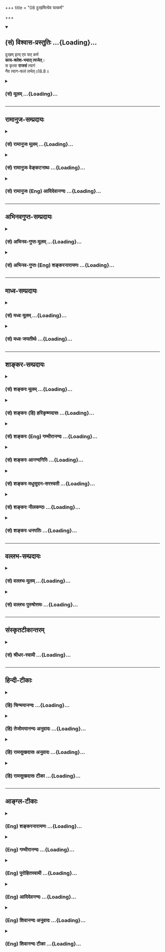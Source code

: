 +++
title = "08 दुःखमित्येव यत्कर्म"

+++
<div class="js_include" newlevelforh1="2" title="(सं) विश्वास-प्रस्तुतिः" unfilled url="/purANam_vaiShNavam/mahAbhAratam/06-bhIShma-parva/03-bhagavad-gItA-parva/saMskRtam/vishvAsa-prastutiH/18_moxa-saMnyAsa-yogaH/08_duHkhamityeva_yat.md">
<details open><summary><h2>(सं) विश्वास-प्रस्तुतिः ...{Loading}...</h2></summary>

दुःखम् इत्य् एव यत् कर्म  
**काय-क्लेश-भयात् त्यजेत्**।  
स कृत्वा **राजसं** त्यागं  
नैव त्याग-फलं लभेत्॥18.8॥
</details>
</div>
<div class="js_include collapsed" newlevelforh1="3" title="(सं) मूलम्" unfilled url="/purANam_vaiShNavam/mahAbhAratam/06-bhIShma-parva/03-bhagavad-gItA-parva/saMskRtam/mUlam/18_moxa-saMnyAsa-yogaH/08_duHkhamityeva_yat.md">
<details><summary><h3>(सं) मूलम् ...{Loading}...</h3></summary>

दुःखमित्येव यत्कर्म कायक्लेशभयात्त्यजेत्।  
स कृत्वा राजसं त्यागं नैव त्यागफलं लभेत्।।18.8।।
</details>
</div>


_________________
## रामानुज-सम्प्रदायः
<div class="js_include collapsed" newlevelforh1="3" title="(सं) रामानुजः मूलम्" unfilled url="/purANam_vaiShNavam/mahAbhAratam/06-bhIShma-parva/03-bhagavad-gItA-parva/saMskRtam/rAmAnujaH/mUlam/18_moxa-saMnyAsa-yogaH/08_duHkhamityeva_yat.md">
<details><summary><h3>(सं) रामानुजः मूलम् ...{Loading}...</h3></summary>

।।18.8।। यद्यपि परम्परया मोक्षसाधनभूतं **कर्म** तथापि
दुःखात्मकद्रव्यार्जनसाध्यत्वात् बह्वायासरूपतया **कायक्लेश**करत्वात् च
मनसः अवसादकरम् इति तद्भीत्या योगनिष्पत्तये ज्ञानाभ्यास एव यतनीय इति यो
महायज्ञाद्याश्रमकर्म परि**त्यजेत् स राजसं** रजोमूलं **त्यागं कृत्वा**
तद् अयथा अवस्थितशास्त्रार्थरूपम् इति ज्ञानोत्पत्तिरूपं **त्यागफलं न
लभेत्।**अयथावत्प्रजानाति बुद्धिः सा पार्थ राजसी।। (गीता 18।31) इति हि
वक्ष्यते। न हि कर्म दृष्टद्वारेण मनःप्रसादहेतुः। अपि तु
भगवत्प्रसादद्वारेण।

</details>
</div>
<div class="js_include collapsed" newlevelforh1="3" title="(सं) रामानुजः वेङ्कटनाथः" unfilled url="/purANam_vaiShNavam/mahAbhAratam/06-bhIShma-parva/03-bhagavad-gItA-parva/saMskRtam/rAmAnujaH/venkaTanAthaH/18_moxa-saMnyAsa-yogaH/08_duHkhamityeva_yat.md">
<details><summary><h3>(सं) रामानुजः वेङ्कटनाथः ...{Loading}...</h3></summary>

  
  
।।18.8।। तदेवमन्तरङ्गतया
स्वरूपशब्दव्यपदेश्यस्वरूपनिरूपकधर्मप्राणप्रदधर्मवैपरीत्याभावेऽपि
निरूपितस्वरूपविशेषकधर्मवैपरीत्येन राजसीं बुद्धिं वक्ष्यमाणामनुस्मरन्
राजसत्यागं विवृणोति -- यद्यपीत्यादिना। दुःखमित्येव
इत्यवधारणात्कायक्लेशभयात् इति चोक्तेरधर्मत्वमोहोऽत्र नास्तीति
फलितम्। अर्थानामार्जने दुःखम् \[म.भा.3।2।44\] इत्याद्यनुसारेणाऽऽह --
दुःखात्मकेति। मनसोऽवसादकरमिति -- अनवसादो हि विवेकादिसाधनसप्तके गणित इति
भावः। अन्तरङ्गबहिरङ्गविरोधे बहिरङ्गत्यागो युक्त इत्यभिप्रायेणाऽऽह --
ज्ञानाभ्यास एवेति। यथोक्तान्यपि कर्माणि परिहास्य द्विजोत्तम। आत्मज्ञाने
शमे च स्याद्वेदाभ्यासे च यत्नवान् इत्यनुवादवाक्यान्यस्य मूलम्। स कृत्वा
राजसं त्यागम् इत्यनुवादविवक्षितमाह -- अयथावस्थितेति।
वक्ष्यमाणसात्त्विकत्यागफलमिह त्यागफलशब्देन विवक्षितम्;
मुमुक्षुप्रकरणत्वात्कर्मत्यागे तत्साध्यस्वर्गादिफलस्य
प्रसङ्गाभावाच्चेत्यभिप्रायेणाऽऽह -- ज्ञानोत्पत्तिरूपमिति।
दुःखात्मकत्वादिप्रयुक्तमनोवसादशङ्कां परिहरति -- नहीति। फलसम्बिभत्सया हि
इत्याद्युक्तक्रमेण कर्मभिः प्रसादितो भगवान्मनसो़ऽनवसादमेव
करोतीत्यर्थः।  
  

</details>
</div>
<div class="js_include collapsed" newlevelforh1="3" title="(सं) रामानुजः (Eng) आदिदेवानन्दः" unfilled url="/purANam_vaiShNavam/mahAbhAratam/06-bhIShma-parva/03-bhagavad-gItA-parva/saMskRtam/rAmAnujaH/english/AdidevAnandaH/18_moxa-saMnyAsa-yogaH/08_duHkhamityeva_yat.md">
<details><summary><h3>(सं) रामानुजः (Eng) आदिदेवानन्दः ...{Loading}...</h3></summary>

18.8 Although actions constitute the indirect menas for release, yet
they produce mental depression, since they can be done only by
collecting materials involving painful effort and since they cause
bodily strain on account of their reiring strenuous exertion. If, on
account of such fear, one decides that the practice of knowledge alone
should be tried for perfection in Yoga, and abandons actions like the
great sacrifices applicable to one's station in life, he practises
renunciation rooted in Rajas. Since that is not the meaning of the
Sastras, one cannot win the fruit of renunciation in the form of the
rise of knowledge. So it will be shown further one: 'That reason by
which one erroneously knows, O Arjuna, is Rajasika' (18.31). In fact,
actions do not directly cause purity of the mind but indirectly by
winning the grace of God.

</details>
</div>


_________________
## अभिनवगुप्त-सम्प्रदायः
<div class="js_include collapsed" newlevelforh1="3" title="(सं) अभिनव-गुप्तः मूलम्" unfilled url="/purANam_vaiShNavam/mahAbhAratam/06-bhIShma-parva/03-bhagavad-gItA-parva/saMskRtam/abhinava-guptaH/mUlam/18_moxa-saMnyAsa-yogaH/08_duHkhamityeva_yat.md">
<details><summary><h3>(सं) अभिनव-गुप्तः मूलम् ...{Loading}...</h3></summary>

।।18.4 -- 18.11।। तदत्रैव विशेषनिर्णयाय मतान्युपन्यस्यति -- त्याज्यमिति।
दोषवत् हिंसादिमत्त्वात् +++(S हिंसादित्त्वात ;N हिंसादिसत्त्वात् )+++
पापयुक्तम्। तत् कर्म,+++(S;;N substitutes फलं for कर्म )+++ त्याज्यम्; न
सर्वं शुभफलम् इति केचित् त्यागे विशेषं मन्यन्ते साङ्ख्यगृह्या इव। अन्ये
तु मीमांसककञ्चुकानुप्रविष्टाः +++(K मीमांसाकंचुक -- )+++ -- क्रत्वर्थोऽहि
शास्त्रादवगम्यते +++(S. IV; i; 2 )+++ इति। तथातस्माद्या वैदिकी हिंसा -- +++(SV.
I; i; 2; verse 23 )+++इत्यादिनयेन इतिकर्तव्यतांशभागिनी हिंसा +++(S;;N omit
हिंसा )+++ हिंसैव न भवति। न हिंस्यात् इति सामान्यशास्त्रस्य तत्र बाधनात्
श्येनाद्येव तु ( श्येन द्येव न तु ) हिंसा। फलांशे भावनायाश्च
प्रत्ययोऽनुविधायकः +++(SV; I; i; 2; verse 222 )+++ इति। अ \[ तोऽ \] न्यान्
हिंसादियोगिनोऽपि न त्यजेत्। शास्त्रैकशरणकार्याकार्यविभागाः पण्डिता इति
मन्यन्ते।।3।। निश्चयमित्यादि अभिधीयते इत्यन्तम्। तत्र त्वयं निश्चयः --
प्राग्लक्षितगुणस्वरूपवैचित्र्यात् त्यागस्यैव सत्त्वरजस्तमोमय्या
चित्तवृत्त्या क्रियमाणस्य तद्विशिष्टस्वभावावभासित \[ त्वात् \]
वस्तुस्थित्या त्यागो नाम परब्रह्मविदां +++(; N परमब्रह्म -- )+++
सिद्ध्यसिद्ध्यादिषु समतया रागद्वेषपरिहारेण फलप्रेप्साविरहेण (
फलप्रेक्षा) कर्मणां निर्वर्त्तनम्। अत एव आह -- राजसं तामसं च त्यागं
कृत्वा न कश्चित् ( न किंचित् ) \[ त्याग \] फलसंबन्धः; इति। सात्त्विकस्य
तु त्यागात् ( त्यागस्य )। शास्त्रार्थपालनात्मकं फलम्।
त्यक्तगुणग्रामग्रहस्य पुनर्मुनेः सत्यतः त्यागवाचो युक्तिरुपपत्तिमती।

</details>
</div>
<div class="js_include collapsed" newlevelforh1="3" title="(सं) अभिनव-गुप्तः (Eng) शङ्करनारायणः" unfilled url="/purANam_vaiShNavam/mahAbhAratam/06-bhIShma-parva/03-bhagavad-gItA-parva/saMskRtam/abhinava-guptaH/english/shankaranArAyaNaH/18_moxa-saMnyAsa-yogaH/08_duHkhamityeva_yat.md">
<details><summary><h3>(सं) अभिनव-गुप्तः (Eng) शङ्करनारायणः ...{Loading}...</h3></summary>

18.8 See Comment under 18.11

</details>
</div>


_________________
## माध्व-सम्प्रदायः
<div class="js_include collapsed" newlevelforh1="3" title="(सं) मध्वः मूलम्" unfilled url="/purANam_vaiShNavam/mahAbhAratam/06-bhIShma-parva/03-bhagavad-gItA-parva/saMskRtam/madhvaH/mUlam/18_moxa-saMnyAsa-yogaH/08_duHkhamityeva_yat.md">
<details><summary><h3>(सं) मध्वः मूलम् ...{Loading}...</h3></summary>

।।18.8।। Sri Madhvacharya did not comment on this sloka.,

</details>
</div>
<div class="js_include collapsed" newlevelforh1="3" title="(सं) मध्वः जयतीर्थः" unfilled url="/purANam_vaiShNavam/mahAbhAratam/06-bhIShma-parva/03-bhagavad-gItA-parva/saMskRtam/madhvaH/jayatIrthaH/18_moxa-saMnyAsa-yogaH/08_duHkhamityeva_yat.md">
<details><summary><h3>(सं) मध्वः जयतीर्थः ...{Loading}...</h3></summary>

।।18.8।। Sri Jayatirtha did not comment on this sloka.  
  

</details>
</div>


_________________
## शाङ्कर-सम्प्रदायः
<div class="js_include collapsed" newlevelforh1="3" title="(सं) शङ्करः मूलम्" unfilled url="/purANam_vaiShNavam/mahAbhAratam/06-bhIShma-parva/03-bhagavad-gItA-parva/saMskRtam/shankaraH/mUlam/18_moxa-saMnyAsa-yogaH/08_duHkhamityeva_yat.md">
<details><summary><h3>(सं) शङ्करः मूलम् ...{Loading}...</h3></summary>

।।18.8।। --,**दुःखम् इति एव यत् कर्म कायक्लेशभयात्** शरीरदुःखभयात्
**त्यजेत्; सः कृत्वा राजसं** रजोनिर्वर्त्यं **त्यागं** नैव **त्यागफलं**
ज्ञानपूर्वकस्य सर्वकर्मत्यागस्य फलं मोक्षाख्यं न **लभेत्** नैव लभेत।। कः
पुनः सात्त्विकः त्यागः इति; आह --,

</details>
</div>
<div class="js_include collapsed" newlevelforh1="3" title="(सं) शङ्करः (हि) हरिकृष्णदासः" unfilled url="/purANam_vaiShNavam/mahAbhAratam/06-bhIShma-parva/03-bhagavad-gItA-parva/saMskRtam/shankaraH/hindI/harikRShNadAsaH/18_moxa-saMnyAsa-yogaH/08_duHkhamityeva_yat.md">
<details><summary><h3>(सं) शङ्करः (हि) हरिकृष्णदासः ...{Loading}...</h3></summary>

।।18.8।। तथा --, समस्त कर्म दुःखरूप हैं; ऐसा मानकर जो कोई शारीरिक क्लेशके
भयसे कर्मोंको छोड़ बैठता है; वह,( ऐसा ) राजस त्याग करके; त्यागका फल
अर्थात् ज्ञानपूर्वक किये हुए सर्वकर्मसंन्यासका मोक्षरूप फल; नहीं पाता।

</details>
</div>
<div class="js_include collapsed" newlevelforh1="3" title="(सं) शङ्करः (Eng) गम्भीरानन्दः" unfilled url="/purANam_vaiShNavam/mahAbhAratam/06-bhIShma-parva/03-bhagavad-gItA-parva/saMskRtam/shankaraH/english/gambhIrAnandaH/18_moxa-saMnyAsa-yogaH/08_duHkhamityeva_yat.md">
<details><summary><h3>(सं) शङ्करः (Eng) गम्भीरानन्दः ...{Loading}...</h3></summary>

18.8 Yat, whatever; karma, action; tyajet, one may relinish, eva,
merely; iti, as being; kuhkham, painful; \[As being impossible to
accomplish.\] kaya-klesa-bhayat, from fear of physical suffering, out of
fear of bodily pain; sah, he; krtva, having resorted; tyagam, to
renunciation; rajasam, based on rajas, arising from rajas; will eva,
surely; na labhet (shuld rather be labhate), not acire; tyaga-phalam,
fruits of renunciation, the result called Liberation, which follows from
renunciation of all actions as a conseence of Illumination. Which,
again, is the renunciation based on sattva;

</details>
</div>
<div class="js_include collapsed" newlevelforh1="3" title="(सं) शङ्करः आनन्दगिरिः" unfilled url="/purANam_vaiShNavam/mahAbhAratam/06-bhIShma-parva/03-bhagavad-gItA-parva/saMskRtam/shankaraH/AnandagiriH/18_moxa-saMnyAsa-yogaH/08_duHkhamityeva_yat.md">
<details><summary><h3>(सं) शङ्करः आनन्दगिरिः ...{Loading}...</h3></summary>

।।18.8।। इतश्च नित्यकर्मत्यागो नाज्ञस्य संभवतीत्याह -- **किञ्चेति।** ननु
मोहं विनैव दुःखात्मकं कर्म कायक्लेशभयात्त्यजति। करणानि हि कार्यं जनयन्ति
श्राम्यन्ति च; तथाच न तत्त्यागस्तामसो युक्तस्तत्राह
--,**दुःखमित्येवेति।** यत्कर्म दुःखात्मकमशक्यसाध्यमित्येवालोच्य ततो
निवर्तते देहस्येन्द्रियाणां च क्लेशात्मनो भयात्त्यजति स तत्त्यक्त्वा
रजोनिमित्तं त्यागं कृत्वापि न तत्फलं मोक्षं लभते; किंतु कृतेनैव राजसेन
त्यागेन तदनुरूपं नरकं प्रतिपद्यत इत्याह -- **दुःखमित्येवेत्यादिना।**

</details>
</div>
<div class="js_include collapsed" newlevelforh1="3" title="(सं) शङ्करः मधुसूदन-सरस्वती" unfilled url="/purANam_vaiShNavam/mahAbhAratam/06-bhIShma-parva/03-bhagavad-gItA-parva/saMskRtam/shankaraH/madhusUdana-sarasvatI/18_moxa-saMnyAsa-yogaH/08_duHkhamityeva_yat.md">
<details><summary><h3>(सं) शङ्करः मधुसूदन-सरस्वती ...{Loading}...</h3></summary>

।।18.8।। दुःखमिति। पूर्वोक्तमोहाभावेऽप्यनुपजातान्तःकरणशुद्धितया
कर्माधिकृतोऽपि दुःखमेवेदमिति मत्वा कायक्लेशभयान्नित्यं कर्म त्यजेदिति
यत् स त्यागो राजसः। दुःखं हि रजोऽतः स मोहरहितोऽपि राजसः पुरुषस्तादृशं
राजसं त्यागं कृत्वा नैव त्यागफलं सात्त्विकत्यागस्य फलं ज्ञाननिष्ठालक्षणं
नैव लभेन्न लभेत।

</details>
</div>
<div class="js_include collapsed" newlevelforh1="3" title="(सं) शङ्करः नीलकण्ठः" unfilled url="/purANam_vaiShNavam/mahAbhAratam/06-bhIShma-parva/03-bhagavad-gItA-parva/saMskRtam/shankaraH/nIlakaNThaH/18_moxa-saMnyAsa-yogaH/08_duHkhamityeva_yat.md">
<details><summary><h3>(सं) शङ्करः नीलकण्ठः ...{Loading}...</h3></summary>

।।18.8।। एवं तामसं त्यागमुक्त्वा राजसं त्यागमाह -- **दुःखमिति।** यः
दुःखरूपमेवेदं कर्मेति मत्वा कालक्लेशभयात् यत्त्यजेत् स पुमान् तस्मादेव
हेतोः राजसं रजोगुणनिर्वृत्तं त्यागं कृत्वा त्यागफलं चित्तशुद्धिद्वारा
मोक्षं नैव लभेत् लभेत।

</details>
</div>
<div class="js_include collapsed" newlevelforh1="3" title="(सं) शङ्करः धनपतिः" unfilled url="/purANam_vaiShNavam/mahAbhAratam/06-bhIShma-parva/03-bhagavad-gItA-parva/saMskRtam/shankaraH/dhanapatiH/18_moxa-saMnyAsa-yogaH/08_duHkhamityeva_yat.md">
<details><summary><h3>(सं) शङ्करः धनपतिः ...{Loading}...</h3></summary>

।।18.8।। एवं तामसत्यागप्रकारमुक्त्वा राजसं तमाह -- दुःखमिति। मोहाभावेऽपि
दुःखमेवेति मत्वा यत्कर्म कायक्लेशभयाच्छरीरदुःखभयात्त्यजेत्। यदित्यव्ययं
वा। यस्त्यजेदित्यर्थः। स राजसं रजोनिर्वत्तं त्यागं कृत्वा ज्ञानपूर्वकस्य
सर्वकर्मत्यागस्य फलं मोक्षाख्यं नैव लभेत्। एवकारेणैतादृशत्यागवता
मोक्षाशापि न कर्तव्येति सूचयति।

</details>
</div>


_________________
## वल्लभ-सम्प्रदायः
<div class="js_include collapsed" newlevelforh1="3" title="(सं) वल्लभः मूलम्" unfilled url="/purANam_vaiShNavam/mahAbhAratam/06-bhIShma-parva/03-bhagavad-gItA-parva/saMskRtam/vallabhaH/mUlam/18_moxa-saMnyAsa-yogaH/08_duHkhamityeva_yat.md">
<details><summary><h3>(सं) वल्लभः मूलम् ...{Loading}...</h3></summary>

।।18.8।। प्रसङ्गादेव राजसमप्याह -- दुःखमिति। नियतस्यैव यस्य परम्परया
मोक्षसाधनभूतस्यापि दुःखात्मकद्रव्यार्जनसाध्ययज्ञात्मकतया बह्वायासरूपतया
च त्यागो राजसः रजोहेतुकत्वाद्राजसं त्यागं कृत्वा तत्फलं
ज्ञाननिष्ठालक्षणं न लभेत सत्त्वसञ्जातत्वाज्ज्ञानस्येत्यर्थः।

</details>
</div>
<div class="js_include collapsed" newlevelforh1="3" title="(सं) वल्लभः पुरुषोत्तमः" unfilled url="/purANam_vaiShNavam/mahAbhAratam/06-bhIShma-parva/03-bhagavad-gItA-parva/saMskRtam/vallabhaH/puruShottamaH/18_moxa-saMnyAsa-yogaH/08_duHkhamityeva_yat.md">
<details><summary><h3>(सं) वल्लभः पुरुषोत्तमः ...{Loading}...</h3></summary>

  
  
।।18.8।। राजसमाह -- दुःखमित्येवेति। त्यागो भगवदासक्त्या भगवदर्थक
इत्यज्ञात्वा दुःखमित्येव लौकिकराजससुखप्रतिबन्धकं ज्ञात्वा कायक्लेशभयात्
आयाससाध्यभयेन यत्कर्म यस्त्यजेत्; स राजसं त्यागं कृत्वा त्यागफलं
मत्प्रसादादिरूपं न लभेदेव; न प्राप्नोत्येवेत्यर्थः।  
  

</details>
</div>


_________________
## संस्कृतटीकान्तरम्
<div class="js_include collapsed" newlevelforh1="3" title="(सं) श्रीधर-स्वामी" unfilled url="/purANam_vaiShNavam/mahAbhAratam/06-bhIShma-parva/03-bhagavad-gItA-parva/saMskRtam/shrIdhara-svAmI/18_moxa-saMnyAsa-yogaH/08_duHkhamityeva_yat.md">
<details><summary><h3>(सं) श्रीधर-स्वामी ...{Loading}...</h3></summary>

।।18.8।। राजसं त्यागमाह **-- दुःखमिति।** अकर्त्रात्मबोधं विना केवलं
दुःखमित्येवं ज्ञात्वा शरीरायासभयान्नित्यं कर्म त्यजेदिति
यत्तादृशस्त्यागो राजसः; दुःखस्य राजसत्वात्। अतस्तं राजसं त्यागं कृत्वा
राजसः पुरुषस्त्यागस्य फलं ज्ञाननिष्ठालक्षणं नैव लभत इत्यर्थः।

</details>
</div>


_________________
## हिन्दी-टीकाः
<div class="js_include collapsed" newlevelforh1="3" title="(हि) चिन्मयानन्दः" unfilled url="/purANam_vaiShNavam/mahAbhAratam/06-bhIShma-parva/03-bhagavad-gItA-parva/hindI/chinmayAnandaH/18_moxa-saMnyAsa-yogaH/08_duHkhamityeva_yat.md">
<details><summary><h3>(हि) चिन्मयानन्दः ...{Loading}...</h3></summary>

।।18.8।। यदि कोई व्यक्ति अपने कर्तव्य कर्म को दुखदायक समझकर कायाक्लेश के
भय से त्याग दे; तो उसका त्याग राजस कहा जायेगा। इसका अभिप्राय यह है कि
यदि कर्तव्य कर्म दुखदायक और थकाने वाले न हों; तो रजोगुणी पुरुष उन्हें
करने में तत्पर रहेगा; परन्तु कर्मशील पुरुष होकर जो अपनी व्यक्तिगत
सुखसुविधाओं का त्याग नहीं कर सकता; उसे श्रेष्ठ और साहसी पुरुष कदापि नहीं
कहा जा सकता। ऐसे कर्मों का कोई विशेष पुरस्कार नहीं मिलता। भगवान् तो कहते
हैं; वह अपने त्याग का कोई फल प्राप्त नहीं करता है। वस्तुत अपने कर्तव्यों
का पालन ही महानतम त्याग है; और विशेषत तब वह और भी अधिक श्रेष्ठ बन जाता
है; जब मनुष्य को अपनी शारीरिक सुख सुविधाओं का भी त्याग करना पड़ता है।
स्वयं अर्जुन भी युद्ध करने में संकोच करके अपने कर्तव्य से विमुख हो रहा
था। इस प्रकार; उसका त्याग राजस श्रेणी का ही कहा जा सकता था। वास्तविक
त्याग हमें सदैव आत्माभिव्यक्ति के विशालतर क्षेत्र में पहुँचाता है; जहाँ
हम श्रेष्ठतर दिव्य आनन्द का अनुभव कर सकते हैं। त्याग के द्वारा ही एक कली
खिलकर फूल बन जाती है; और वह फूल अपनी कोमल पंखुड़ियों और मनमोहक सुगन्ध का
त्याग कर ही फल के सम्पन्न पद को प्राप्त होता हैं।

</details>
</div>
<div class="js_include collapsed" newlevelforh1="3" title="(हि) तेजोमयानन्दः अनुवादः" unfilled url="/purANam_vaiShNavam/mahAbhAratam/06-bhIShma-parva/03-bhagavad-gItA-parva/hindI/tejomayAnandaH/anuvAdaH/18_moxa-saMnyAsa-yogaH/08_duHkhamityeva_yat.md">
<details><summary><h3>(हि) तेजोमयानन्दः अनुवादः ...{Loading}...</h3></summary>

।।18.8।। जो मनुष्य, कर्म को दुःख समझकर शारीरिक कष्ट के भय से त्याग देता
है, वह पुरुष उस राजसिक त्याग को करके कदापि त्याग के फल को प्राप्त नहीं
होता है।।

</details>
</div>
<div class="js_include collapsed" newlevelforh1="3" title="(हि) रामसुखदासः अनुवादः" unfilled url="/purANam_vaiShNavam/mahAbhAratam/06-bhIShma-parva/03-bhagavad-gItA-parva/hindI/rAmasukhadAsaH/anuvAdaH/18_moxa-saMnyAsa-yogaH/08_duHkhamityeva_yat.md">
<details><summary><h3>(हि) रामसुखदासः अनुवादः ...{Loading}...</h3></summary>

।।18.8।। जो कुछ कर्म है, वह दुःखरूप ही है -- ऐसा समझकर कोई शारीरिक
क्लेशके भयसे उसका त्याग कर दे, तो वह राजस त्याग करके भी त्यागके फलको
नहीं पाता।

</details>
</div>
<div class="js_include collapsed" newlevelforh1="3" title="(हि) रामसुखदासः टीका" unfilled url="/purANam_vaiShNavam/mahAbhAratam/06-bhIShma-parva/03-bhagavad-gItA-parva/hindI/rAmasukhadAsaH/TIkA/18_moxa-saMnyAsa-yogaH/08_duHkhamityeva_yat.md">
<details><summary><h3>(हि) रामसुखदासः टीका ...{Loading}...</h3></summary>

।।18.8।।***व्याख्या --***  **दुःखमित्येव यत्कर्म --** यज्ञ; दान आदि
शास्त्रीय नियत कर्मोंको करनेमें केवल दुःख ही भोगना पड़ता है; और उनमें है
ही क्या क्योंकि उन कर्मोंको करनेके लिये अनेक नियमोंमें बँधना पड़ता है और
खर्चा भी करना पड़ता है -- इस प्रकार राजस पुरुषको उन कर्मोंमें केवल
दुःखहीदुःख दीखता है। दुःख दीखनेका कारण यह है कि उनका परलोकपर;
शास्त्रोंपर; शास्त्रविहित कर्मोंपर और उन कर्मोंके परिणामपर
श्रद्धाविश्वास नहीं होता। ,**कायक्लेशभयात्त्यजेत् --** राजस मनुष्यको
शास्त्रमर्यादा और लोकमर्यादाके अनुसार चलनेसे शरीरमें क्लेश अर्थात्
परिश्रमका अनुभव होता है **(टिप्पणी प₀ 876)**। राजस मनुष्यको अपने वर्ण;
आश्रम आदिके धर्मका पालन करनेमें और मातापिता; गुरु; मालिक आदिकी आज्ञाका
पालन करनेमें पराधीनता और दुःखका अनुभव होता है तथा उनकी आज्ञा भङ्ग करके
जैसी मरजी आये; वैसा करनेमें स्वाधीनता और सुखका अनुभव होता है। राजस
मनुष्योंके विचार यह होते हैं कि गृहस्थमें आराम नहीं मिलता; स्त्रीपुत्र
आदि हमारे अनुकूल नहीं हैं अथवा सब कुटुम्बी मर गये हैं; घरमें काम करनेके
लिये कोई रहा नहीं; खुदको तकलीफ उठानी पड़ती है; इसलिये साधु बन जायँ तो
आरामसे रहेंगे; रोटी; कपड़ा आदि सब चीजें मुफ्तमें मिल जायँगी; परिश्रम
नहीं करना पड़ेगा कोई ऐसी सरकारी नौकरी मिल जाय; जिससे काम कम करना पड़े और
रुपये आरामसे मिलते रहें; हम काम न करें तो भी उस नौकरीसे हमें कोई छुड़ा न
सके; हम नौकरी छोड़ देंगे तो हमें पेंशन मिलती रहेगी; इत्यादि। ऐसे
विचारोंके कारण उन्हें घरका कामधन्धा करना अच्छा नहीं लगता और वे उसका
त्याग कर देते हैं।  
  
यहाँ शङ्का होती है कि ज्ञानप्राप्तिके साधनोंमें दुःख और दोषको बारबार
देखनेकी बात कही है (गीता 13। 8) और यहाँ कर्मोंमें दुःख देखकर उनका त्याग
करनेको राजस त्याग कहा है अर्थात् कर्मोंके त्यागका निषेध किया है -- इन
दोनों बातोंमें परस्पर विरोध प्रतीत होता है। इसका समाधान है कि वास्तवमें
इन दोनोंमें विरोध नहीं है; प्रत्युत इन दोनोंका विषय अलगअलग है। वहाँ
(गीता 13। 8 में) भोगोंमें दुःख और दोषको देखनेकी बात है और यहाँ नियत
कर्तव्यकर्मोंमें दुःखको देखनेकी बात है। इसलिये वहाँ भोगोंका त्याग करनेका
विषय है और यहाँ कर्तव्यकर्मोंका त्याग करनेका विषय है। भोगोंका तो त्याग
करना चाहिये; पर कर्तव्यकर्मोंका त्याग कभी नहीं करना चाहिये। कारण कि जिन
भोगोंमें सुखबुद्धि और गुणबुद्धि हो रही है; उन भोगोंमें बारबार दुःख और
दोषको देखनेसे भोगोंसे वैराग्य होगा; जिससे परमात्मतत्त्वकी प्राप्त होगी
परन्तु नियत कर्तव्यकर्मोंमें दुःख देखकर उन कर्मोंका त्याग करनेसे सदा
पराधीनता और दुःख भोगना पड़ेगा -- **यज्ञार्थात् कर्मणोऽन्यत्र लोकोऽयं
कर्मबन्धनः** (गीता 3। 9)। तात्पर्य यह हुआ कि भोगोंमें दुःख और दोष
देखनेसे भोगासक्ति छूटेगी; जिससे कल्याण होगा और कर्तव्यमें दुःख देखनेसे
कर्तव्य छूटेगा; जिससे पतन होगा।  
  
कर्तव्यकर्मोंका त्याग करनेमें तो राजस और तामस -- ये दो भेद होते हैं; पर
परिणाम(आलस्य; प्रमाद; अतिनिद्रा आदि) में दोनों एक हो जाते हैं अर्थात्
परिणाममें दोनों ही तामस हो जाते हैं; जिसका फल अधोगति होता है -- **अधो
गच्छन्ति तामसाः** (गीता 14। 18)। एक शङ्का यह भी हो सकती है कि सत्सङ्ग;
भगवत्कथा; भक्तचरित्र सुननेसे किसीको वैराग्य हो जाय तो वह प्रभुको पानेके
लिये आवश्यक कर्तव्यकर्मोंको भी छोड़ देता है और केवल भगवान्के भजनमें लग
जाता है। इसलिये उसका वह कर्तव्यकर्मोंका त्याग राजस कहा जाना चाहिये ऐसी
बात नहीं है। सांसारिक कर्मोंको छोड़कर जो भजनमें लग जाता है; उसका त्याग
राजस या तामस नहीं हो सकता। कारण कि भगवान्को प्राप्त करना मनुष्यजन्मका
ध्येय है अतः उस ध्येयकी सिद्धिके लिये कर्तव्यकर्मोंका त्याग करना
वास्तवमें कर्तव्यका त्याग करना नहीं है; प्रत्युत असली कर्तव्यको करना है।
उस असली कर्तव्यको करते हुए आलस्य; प्रमाद आदि दोष नहीं आ सकते क्योंकि
उसकी रुचि भगवान्में रहती है। परन्तु राजस और तामस त्याग करनेवालोंमें
आलस्य; प्रमाद आदि दोष आयेंगे ही क्योंकि उसकी रुचि भोगोंमें रहती है।**स
कृत्वा राजसं त्यागं नैव त्यागफलं लभेत् --** त्यागका फल शान्ति है। राजस
मनुष्य त्याग करके भी त्यागके फल(शान्ति) को नहीं पाता। कारण कि उसने जो
त्याग किया है; वह अपने सुखआरामके लिये ही किया है। ऐसा त्याग तो पशुपक्षी
आदि भी करते हैं। अपने सुखआरामके लिये शुभकर्मोंका त्याग करनेसे राजस
मनुष्यको शान्ति तो नहीं मिलती; पर शुभकर्मोंके त्यागका फल दण्डरूपसे जरूर
भोगना पड़ता है।

</details>
</div>


_________________
## आङ्ग्ल-टीकाः
<div class="js_include collapsed" newlevelforh1="3" title="(Eng) शङ्करनारायणः" unfilled url="/purANam_vaiShNavam/mahAbhAratam/06-bhIShma-parva/03-bhagavad-gItA-parva/english/shankaranArAyaNaH/18_moxa-saMnyAsa-yogaH/08_duHkhamityeva_yat.md">
<details><summary><h3>(Eng) शङ्करनारायणः ...{Loading}...</h3></summary>

18.8. He who would, out of fear of bodily exertion, relinish an action,
just because it is painful-that person, having \[thus\] made
relinishment, an act of the Rajas (Strand), would not at all gain the
fruit of \[that\] relinishment.

</details>
</div>
<div class="js_include collapsed" newlevelforh1="3" title="(Eng) गम्भीरानन्दः" unfilled url="/purANam_vaiShNavam/mahAbhAratam/06-bhIShma-parva/03-bhagavad-gItA-parva/english/gambhIrAnandaH/18_moxa-saMnyAsa-yogaH/08_duHkhamityeva_yat.md">
<details><summary><h3>(Eng) गम्भीरानन्दः ...{Loading}...</h3></summary>

18.8 Whatever action one may relinish merely as being painful, from fear
of physical suffering, he, having resorted to renunciation based on
rajas, will surely not acire the fruits of renunciation.

</details>
</div>
<div class="js_include collapsed" newlevelforh1="3" title="(Eng) पुरोहितस्वामी" unfilled url="/purANam_vaiShNavam/mahAbhAratam/06-bhIShma-parva/03-bhagavad-gItA-parva/english/purohitasvAmI/18_moxa-saMnyAsa-yogaH/08_duHkhamityeva_yat.md">
<details><summary><h3>(Eng) पुरोहितस्वामी ...{Loading}...</h3></summary>

18.8 To avoid an action through fear of physical suffering, because it
is likely to be painful, is to act from passion, and the benefit of
renunciation will not follow.

</details>
</div>
<div class="js_include collapsed" newlevelforh1="3" title="(Eng) आदिदेवनन्दः" unfilled url="/purANam_vaiShNavam/mahAbhAratam/06-bhIShma-parva/03-bhagavad-gItA-parva/english/AdidevanandaH/18_moxa-saMnyAsa-yogaH/08_duHkhamityeva_yat.md">
<details><summary><h3>(Eng) आदिदेवनन्दः ...{Loading}...</h3></summary>

18.8 He who renounces acts as painful from fear of bodily suffering,
performs a Rajasika abandonment; he does not gain the fruit of
abandonment.

</details>
</div>
<div class="js_include collapsed" newlevelforh1="3" title="(Eng) शिवानन्दः अनुवादः" unfilled url="/purANam_vaiShNavam/mahAbhAratam/06-bhIShma-parva/03-bhagavad-gItA-parva/english/shivAnandaH/anuvAdaH/18_moxa-saMnyAsa-yogaH/08_duHkhamityeva_yat.md">
<details><summary><h3>(Eng) शिवानन्दः अनुवादः ...{Loading}...</h3></summary>

18.8 He who abandons action on account of the fear of bodily trouble
(because it is painful), does not obtain the merit of renunciation by
doing such Rajasic renunciation.

</details>
</div>
<div class="js_include collapsed" newlevelforh1="3" title="(Eng) शिवानन्दः टीका" unfilled url="/purANam_vaiShNavam/mahAbhAratam/06-bhIShma-parva/03-bhagavad-gItA-parva/english/shivAnandaH/TIkA/18_moxa-saMnyAsa-yogaH/08_duHkhamityeva_yat.md">
<details><summary><h3>(Eng) शिवानन्दः टीका ...{Loading}...</h3></summary>

18.8 दुःखम् (it is) painful; इति thus; एव even; यत् which; कर्म action;
कायक्लेशभयात् from fear of bodily trouble; त्यजेत् abandons; सः he;
कृत्वा performing; राजसम् Rajasic; त्यागम् abandonment; न not; एव even;
त्यागफलम् the fruit of abandonment; लभेत् obtains.Commentary Phalam
Fruit or reward Moksha or emancipation which is the reward of
renunciation of all actions accompanied with wisdom.Determination and
persistence are reired for the performance of religious duties and
actions. One may begin action but may relinish it before it is completed
on account of some difficulties or physical suffering. What then is
Sattvic renunciation The Lord says --

</details>
</div>
